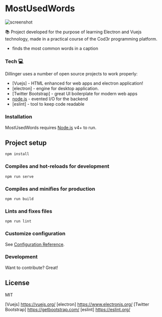 # MostUsedWords

![screenshot](pathToScreenShot)

:books: Project developed for the purpose of learning Electron and Vuejs technology, made in a practical course of the Cod3r programming platform.

  - finds the most common words in a caption


### Tech :computer:

Dillinger uses a number of open source projects to work properly:

* [Vuejs] - HTML enhanced for web apps and electron application!
* [electron] - engine for desktop application.
* [Twitter Bootstrap] - great UI boilerplate for modern web apps
* [node.js] - evented I/O for the backend
* [eslint] - tool to keep code readable

### Installation

MostUsedWords requires [Node.js](https://nodejs.org/) v4+ to run.


## Project setup
```
npm install
```

### Compiles and hot-reloads for development
```
npm run serve
```

### Compiles and minifies for production
```
npm run build
```

### Lints and fixes files
```
npm run lint
```

### Customize configuration
See [Configuration Reference](https://cli.vuejs.org/config/).


### Development

Want to contribute? Great!


License
----

MIT


[node.js]: <http://nodejs.org>
[Vuejs] <https://vuejs.org/>
[electron] <https://www.electronjs.org/>
[Twitter Bootstrap] <https://getbootstrap.com/>
[eslint] <https://eslint.org/>